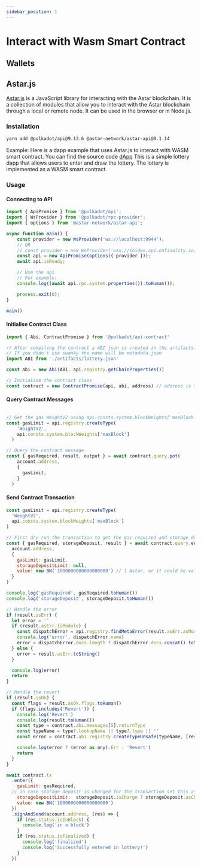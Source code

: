 ```yaml
---
sidebar_position: 1
---
```


# Interact with Wasm Smart Contract

## Wallets

## Astar.js

[Astar.js](https://github.com/AstarNetwork/astar.js/wiki) is a JavaScript library for interacting with the Astar blockchain. It is a collection of modules that allow you to interact with the Astar blockchain through a local or remote node. It can be used in the browser or in Node.js.

### Installation

```bash
yarn add @polkadot/api@9.13.6 @astar-network/astar-api@0.1.14
```

Example: Here is a dapp example that uses Astar.js to interact with WASM smart contract. You can find the source code [dApp](https://github.com/astarNetwork/wasm-lottery)
This is a simple lottery dapp that allows users to enter and draw the lottery. The lottery is implemented as a WASM smart contract.

### Usage

#### Connecting to API

```js
import { ApiPromise } from '@polkadot/api';
import { WsProvider } from '@polkadot/rpc-provider';
import { options } from '@astar-network/astar-api';

async function main() {
    const provider = new WsProvider('ws://localhost:9944');
    // OR
    // const provider = new WsProvider('wss://shiden.api.onfinality.io/public-ws');
    const api = new ApiPromise(options({ provider }));
    await api.isReady;

    // Use the api
    // For example:
    console.log((await api.rpc.system.properties()).toHuman());

    process.exit(0);
}

main()
```

#### Initialise Contract Class

```js
import { Abi, ContractPromise } from '@polkadot/api-contract'

// After compiling the contract a ABI json is created in the artifacts. Import the ABI:
// If you didn't use swanky the name will be metadata.json
import ABI from './artifacts/lottery.json'

const abi = new Abi(ABI, api.registry.getChainProperties())

// Initialise the contract class
const contract = new ContractPromise(api, abi, address) // address is the deployed contract address
```

#### Query Contract Messages

```js

// Get the gas WeightV2 using api.consts.system.blockWeights['maxBlock']
const gasLimit = api.registry.createType(
    'WeightV2',
    api.consts.system.blockWeights['maxBlock']
  )

// Query the contract message
const { gasRequired, result, output } = await contract.query.pot(
    account.address,
    {
      gasLimit,
    }
  )
```

#### Send Contract Transaction

```js
const gasLimit = api.registry.createType(
  'WeightV2',
  api.consts.system.blockWeights['maxBlock']
)

// First dry run the transaction to get the gas required and storage deposit
const { gasRequired, storageDeposit, result } = await contract.query.enter(
  account.address,
  {
    gasLimit: gasLimit,
    storageDepositLimit: null,
    value: new BN('1000000000000000000') // 1 Astar, or it could be value you want to send to the contract in title
  }
)

console.log('gasRequired', gasRequired.toHuman())
console.log('storageDeposit', storageDeposit.toHuman())

// Handle the error
if (result.isErr) {
  let error = ''
  if (result.asErr.isModule) {
    const dispatchError = api.registry.findMetaError(result.asErr.asModule)
    console.log('error', dispatchError.name)
    error = dispatchError.docs.length ? dispatchError.docs.concat().toString() : dispatchError.name
  } else {
    error = result.asErr.toString()
  }

  console.log(error)
  return
}

// Handle the revert
if (result.isOk) {
  const flags = result.asOk.flags.toHuman()
  if (flags.includes('Revert')) {
    console.log('Revert')
    console.log(result.toHuman())
    const type = contract.abi.messages[5].returnType
    const typeName = type?.lookupName || type?.type || ''
    const error = contract.abi.registry.createTypeUnsafe(typeName, [result.asOk.data]).toHuman()

    console.log(error ? (error as any).Err : 'Revert')
    return
  }
}

await contract.tx
  .enter({
    gasLimit: gasRequired,
  // in case storage deposit is charged for the transaction set this as storageDeposit
    storageDepositLimit:  storageDeposit.isCharge ? storageDeposit.asCharge.toString() : null,
    value: new BN('1000000000000000000')
  })
  .signAndSend(account.address, (res) => {
    if (res.status.isInBlock) {
      console.log('in a block')
    }
    if (res.status.isFinalized) {
      console.log('finalized')
      console.log('Successfully entered in lottery!')
    }
  })
```
